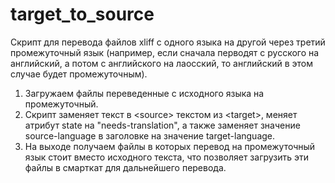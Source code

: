 # target_to_source
Скрипт для перевода файлов xliff с одного языка на другой через третий промежуточный язык (например, если сначала перводят с русского на английский, а потом с английского на лаосский, то английский в этом случае будет промежуточным).

1. Загружаем файлы переведенные с исходного языка на промежуточный.
2. Скрипт заменяет текст в \<source\> текстом из \<target\>, меняет атрибут state на "needs-translation", а также заменяет значение source-language в заголовке на значение target-language.
3. На выходе получаем файлы в которых перевод на промежуточный язык стоит вместо исходного текста, что позволяет загрузить эти файлы в смарткат для дальнейшего перевода.
